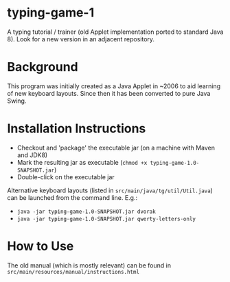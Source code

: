# typing-game-1
A typing tutorial / trainer (old Applet implementation ported to standard Java 8).  Look for a new version in an adjacent repository.

# Background
This program was initially created as a Java Applet in ~2006 to aid learning of new keyboard layouts.
Since then it has been converted to pure Java Swing. 

# Installation Instructions
* Checkout and 'package' the executable jar (on a machine with Maven and JDK8)
* Mark the resulting jar as executable (`chmod +x typing-game-1.0-SNAPSHOT.jar`)
* Double-click on the executable jar

Alternative keyboard layouts (listed in `src/main/java/tg/util/Util.java`) can be launched from the command line.  E.g.:
* `java -jar typing-game-1.0-SNAPSHOT.jar dvorak`
* `java -jar typing-game-1.0-SNAPSHOT.jar qwerty-letters-only`

# How to Use
The old manual (which is mostly relevant) can be found in `src/main/resources/manual/instructions.html` 